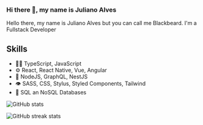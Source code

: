 ### Hi there 👋, my name is Juliano Alves

Hello there, my name is Juliano Alves but you can call me Blackbeard. I'm a Fullstack Developer

## Skills
- 👨‍💻 TypeScript, JavaScript
- ⚙️ React, React Native, Vue, Angular
- :rocket: NodeJS, GraphQL, NestJS
- 👁️ SASS, CSS, Stylus, Styled Components, Tailwind
- 💽 SQL an NoSQL Databases


![GitHub stats](https://github-readme-stats.vercel.app/api?username=julianoalvescode&show_icons=true)  

![GitHub streak stats](https://github-readme-streak-stats.herokuapp.com/?user=julianoalvescode)  

